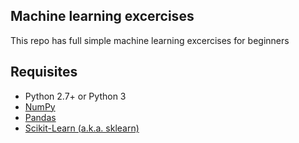 ## Machine learning excercises

This repo has full simple machine learning excercises for beginners

## Requisites
- Python 2.7+ or Python 3
- [NumPy](https://anaconda.org/anaconda/numpy)
- [Pandas](https://anaconda.org/anaconda/pandas)
- [Scikit-Learn (a.k.a. sklearn)](https://anaconda.org/anaconda/scikit-learn)
